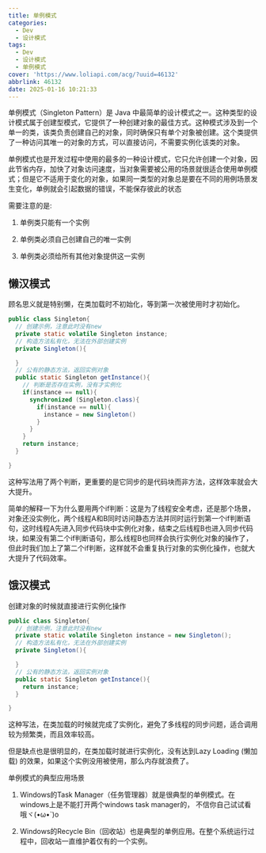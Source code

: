 ```yaml
---
title: 单例模式
categories:
  - Dev
  - 设计模式
tags:
  - Dev
  - 设计模式
  - 单例模式
cover: 'https://www.loliapi.com/acg/?uuid=46132'
abbrlink: 46132
date: 2025-01-16 10:21:33
---
```


单例模式（Singleton Pattern）是 Java 中最简单的设计模式之一。这种类型的设计模式属于创建型模式，它提供了一种创建对象的最佳方式。这种模式涉及到一个单一的类，该类负责创建自己的对象，同时确保只有单个对象被创建。这个类提供了一种访问其唯一的对象的方式，可以直接访问，不需要实例化该类的对象。

单例模式也是开发过程中使用的最多的一种设计模式，它只允许创建一个对象，因此节省内存，加快了对象访问速度，当对象需要被公用的场景就很适合使用单例模式；但是它不适用于变化的对象，如果同一类型的对象总是要在不同的用例场景发生变化，单例就会引起数据的错误，不能保存彼此的状态

需要注意的是:

1. 单例类只能有一个实例

2. 单例类必须自己创建自己的唯一实例

3. 单例类必须给所有其他对象提供这一实例

## 懒汉模式

顾名思义就是特别懒，在类加载时不初始化，等到第一次被使用时才初始化。

```java
public class Singleton{
  // 创建示例，注意此时没有new
  private static volatile Singleton instance;
  // 构造方法私有化，无法在外部创建实例
  private Singleton(){

  }
  // 公有的静态方法，返回实例对象
  public static Singleton getInstance(){
    // 判断是否存在实例，没有才实例化
    if(instance == null){
      synchronized (Singleton.class){
        if(instance == null){
          instance = new Singleton()
        }
      }
    }
    return instance;
  }

}

```

这种写法用了两个判断，更重要的是它同步的是代码块而非方法，这样效率就会大大提升。

简单的解释一下为什么要用两个if判断：这是为了线程安全考虑，还是那个场景，对象还没实例化，两个线程A和B同时访问静态方法并同时运行到第一个if判断语句，这时线程A先进入同步代码块中实例化对象，结束之后线程B也进入同步代码块，如果没有第二个if判断语句，那么线程B也同样会执行实例化对象的操作了，但此时我们加上了第二个if判断，这样就不会重复执行对象的实例化操作，也就大大提升了代码效率。

## 饿汉模式

创建对象的时候就直接进行实例化操作

```java
public class Singleton{
  // 创建示例，注意此时没有new
  private static volatile Singleton instance = new Singleton();
  // 构造方法私有化，无法在外部创建实例
  private Singleton(){

  }
  // 公有的静态方法，返回实例对象
  public static Singleton getInstance(){
    return instance;
  }

}

```

这种写法，在类加载的时候就完成了实例化，避免了多线程的同步问题，适合调用较为频繁类，而且效率较高。

但是缺点也是很明显的，在类加载时就进行实例化，没有达到Lazy Loading (懒加载) 的效果，如果这个实例没用被使用，那么内存就浪费了。

单例模式的典型应用场景

1. Windows的Task Manager（任务管理器）就是很典型的单例模式。在windows上是不能打开两个windows task manager的， 不信你自己试试看哦ヾ(•ω•`)o

2. Windows的Recycle Bin（回收站）也是典型的单例应用。在整个系统运行过程中，回收站一直维护着仅有的一个实例。
